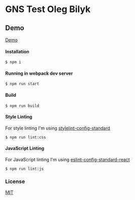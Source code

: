# GNS Test Oleg Bilyk

## Demo
[Demo](https://olegbilyk.github.io/gns_test)

#### Installation

```
$ npm i
```

#### Running in webpack dev server

```
$ npm run start
```

#### Build

```
$ npm run build
```

#### Style Linting

For style linting I'm using [stylelint-config-standard](https://github.com/stylelint/stylelint-config-standard)

```
$ npm run lint:css
```

#### JavaScript Linting

For JavaScript linting I'm using [eslint-config-standard-react](https://github.com/feross/eslint-config-standard-react)

```
$ npm run lint:js
```

### License

[MIT](LICENSE.md)